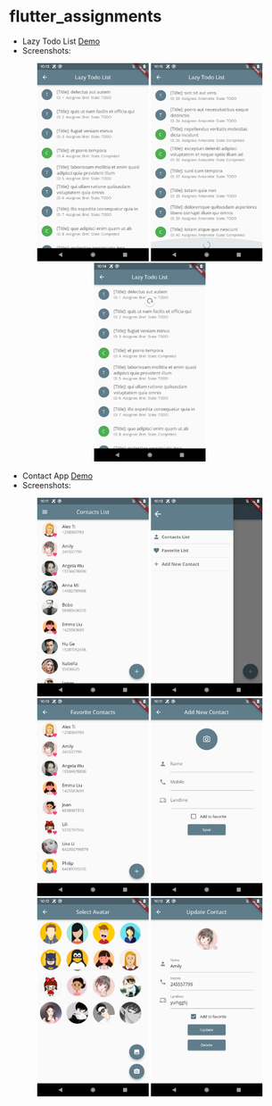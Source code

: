 # flutter_assignments

- Lazy Todo List  [Demo](https://github.com/RuiXingJing/flutter_assignments/blob/master/examples/todo_list.mp4)
- Screenshots:
<p align="center">
    <img src="https://github.com/RuiXingJing/flutter_assignments/blob/master/examples/todo_list.png" alt="Todo List" width="200"/>
    <img src="https://github.com/RuiXingJing/flutter_assignments/blob/master/examples/todo_lazy_load.png" alt="Lazy Load" width="200"/>
    <img src="https://github.com/RuiXingJing/flutter_assignments/blob/master/examples/todo_pull_to_refresh.png" alt="Pull to Refresh" width="200"/>
</p>
  
- Contact App [Demo](https://github.com/RuiXingJing/flutter_assignments/blob/master/examples/contact_app.mp4)
- Screenshots:
<p align="center">
    <img src="https://github.com/RuiXingJing/flutter_assignments/blob/master/examples/contact_list.png" alt="Contact List" width="200"/>
    <img src="https://github.com/RuiXingJing/flutter_assignments/blob/master/examples/contact_side_menu.png" alt="Side Menu" width="200"/>
    <img src="https://github.com/RuiXingJing/flutter_assignments/blob/master/examples/contact_favorite_list.png" alt="Favorite List" width="200"/>
    <img src="https://github.com/RuiXingJing/flutter_assignments/blob/master/examples/contact_add.png" alt="Add Contact" width="200"/>
    <img src="https://github.com/RuiXingJing/flutter_assignments/blob/master/examples/contact_select_avatar.png" alt="Select Avatar" width="200"/>
    <img src="https://github.com/RuiXingJing/flutter_assignments/blob/master/examples/contact_update.png" alt="Update Contact" width="200"/>
</p>
